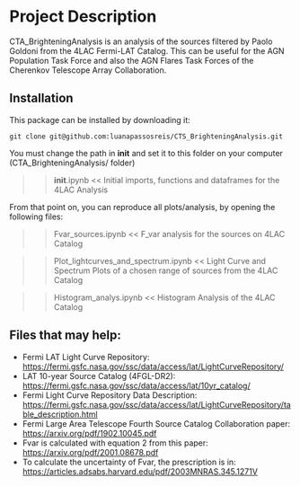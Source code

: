 # Project Description

CTA_BrighteningAnalysis is an analysis of the sources filtered by Paolo Goldoni from the 4LAC Fermi-LAT Catalog. This can be useful for the AGN Population Task Force and also the AGN Flares Task Forces of the Cherenkov Telescope Array Collaboration.


## Installation
 
This package can be installed by downloading it:

```
git clone git@github.com:luanapassosreis/CTS_BrighteningAnalysis.git

```

You must change the path in __init__ and set it to this folder on your computer (CTA_BrighteningAnalysis/ folder)

>> __init__.ipynb << Initial imports, functions and dataframes for the 4LAC Analysis

From that point on, you can reproduce all plots/analysis, by opening the following files:

>> Fvar_sources.ipynb << F_var analysis for the sources on 4LAC Catalog

>> Plot_lightcurves_and_spectrum.ipynb << Light Curve and Spectrum Plots of a chosen range of sources from the 4LAC Catalog

>> Histogram_analys.ipynb << Histogram Analysis of the 4LAC Catalog


## Files that may help:

- Fermi LAT Light Curve Repository: https://fermi.gsfc.nasa.gov/ssc/data/access/lat/LightCurveRepository/
- LAT 10-year Source Catalog (4FGL-DR2): https://fermi.gsfc.nasa.gov/ssc/data/access/lat/10yr_catalog/
- Fermi Light Curve Repository Data Description: https://fermi.gsfc.nasa.gov/ssc/data/access/lat/LightCurveRepository/table_description.html
- Fermi Large Area Telescope Fourth Source Catalog Collaboration paper: https://arxiv.org/pdf/1902.10045.pdf
- Fvar is calculated with equation 2 from this paper: https://arxiv.org/pdf/2001.08678.pdf
- To calculate the uncertainty of Fvar, the prescription is in: https://articles.adsabs.harvard.edu/pdf/2003MNRAS.345.1271V
